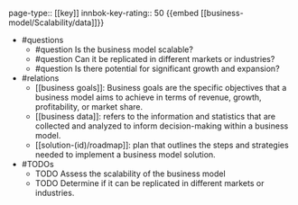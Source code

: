page-type:: [[key]]
innbok-key-rating:: 50
{{embed [[business-model/Scalability/data]]}}
- #questions
  - #question Is the business model scalable?
  - #question Can it be replicated in different markets or industries?
  - #question Is there potential for significant growth and expansion?
- #relations
  - [[business goals]]: Business goals are the specific objectives that a business model aims to achieve in terms of revenue, growth, profitability, or market share.
  - [[business data]]: refers to the information and statistics that are collected and analyzed to inform decision-making within a business model.
  - [[solution-(id)/roadmap]]: plan that outlines the steps and strategies needed to implement a business model solution.
- #TODOs
  - TODO Assess the scalability of the business model
  - TODO  Determine if it can be replicated in different markets or industries.



